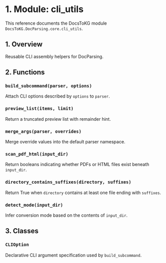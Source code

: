 # 1. Module: cli_utils

This reference documents the DocsToKG module ``DocsToKG.DocParsing.core.cli_utils``.

## 1. Overview

Reusable CLI assembly helpers for DocParsing.

## 2. Functions

### `build_subcommand(parser, options)`

Attach CLI options described by ``options`` to ``parser``.

### `preview_list(items, limit)`

Return a truncated preview list with remainder hint.

### `merge_args(parser, overrides)`

Merge override values into the default parser namespace.

### `scan_pdf_html(input_dir)`

Return booleans indicating whether PDFs or HTML files exist beneath ``input_dir``.

### `directory_contains_suffixes(directory, suffixes)`

Return True when ``directory`` contains at least one file ending with ``suffixes``.

### `detect_mode(input_dir)`

Infer conversion mode based on the contents of ``input_dir``.

## 3. Classes

### `CLIOption`

Declarative CLI argument specification used by ``build_subcommand``.
